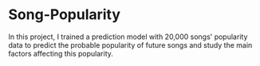 # Song-Popularity
In this project, I trained a prediction model with 20,000 songs' popularity data to predict the probable popularity of future songs and study the main factors affecting this popularity.
